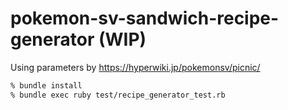 # pokemon-sv-sandwich-recipe-generator (WIP)

Using parameters by https://hyperwiki.jp/pokemonsv/picnic/

```sh
% bundle install
% bundle exec ruby test/recipe_generator_test.rb
```
